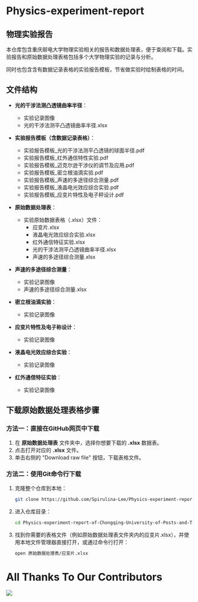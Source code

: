 # Physics-experiment-report

## 物理实验报告

本仓库包含重庆邮电大学物理实验相关的报告和数据处理表，便于查阅和下载。实验报告和原始数据处理表格包括多个大学物理实验的记录与分析。

同时也包含含有数据记录表格的实验报告模板，节省做实验时绘制表格的时间。

## 文件结构

- **光的干涉法测凸透镜曲率半径**：
  - 实验记录图像
  - 光的干涉法测平凸透镜曲率半径.xlsx

- **实验报告模板（含数据记录表格）**：
  - 实验报告模板_光的干涉法测平凸透镜的球面半径.pdf
  - 实验报告模板_红外通信特性实验.pdf
  - 实验报告模板_迈克尔逊干涉仪的调节及应用.pdf
  - 实验报告模板_密立根油滴实验.pdf
  - 实验报告模板_声速的多途径综合测量.pdf
  - 实验报告模板_液晶电光效应综合实验.pdf
  - 实验报告模板_应变片特性及电子秤设计.pdf

- **原始数据处理表**：
  - 实验原始数据表格（.xlsx）文件：
    - 应变片.xlsx
    - 液晶电光效应综合实验.xlsx
    - 红外通信特征实验.xlsx
    - 光的干涉法测平凸透镜曲率半径.xlsx
    - 声速的多途径综合测量.xlsx

- **声速的多途径综合测量**：
  - 实验记录图像
  - 声速的多途径综合测量.xlsx

- **密立根油滴实验**：
  - 实验记录图像

- **应变片特性及电子称设计**：
  - 实验记录图像

- **液晶电光效应综合实验**：
  - 实验记录图像

- **红外通信特征实验**：
  - 实验记录图像

## 下载原始数据处理表格步骤

### 方法一：直接在GitHub网页中下载

1. 在 **原始数据处理表** 文件夹中，选择你想要下载的 **.xlsx** 数据表。
2. 点击打开对应的 **.xlsx** 文件。
3. 单击右侧的 "Download raw file" 按钮，下载表格文件。

### 方法二：使用Git命令行下载

1. 克隆整个仓库到本地：

   ```bash
   git clone https://github.com/Spirulina-Lee/Physics-experiment-report-of-Chongqing-University-of-Posts-and-Telecommunications-CQUPT-.git
   ```

2. 进入仓库目录：

    ```bash
    cd Physics-experiment-report-of-Chongqing-University-of-Posts-and-Telecommunications-CQUPT-
    ```

3. 找到你需要的表格文件（例如原始数据处理表文件夹内的应变片.xlsx），并使用本地文件管理器直接打开，或通过命令行打开：

    ```bash
    open 原始数据处理表/应变片.xlsx
    ```

# All Thanks To Our Contributors

<a href="https://github.com/Spirulina-Lee/CQUPT-Physics-Lab/graphs/contributors">
  <img src="https://contrib.rocks/image?repo=Spirulina-Lee/CQUPT-Physics-Lab" />
</a>
